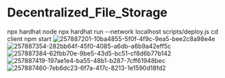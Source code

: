 # Decentralized_File_Storage
npx hardhat node
npx hardhat run --network localhost scripts/deploy.js
cd client
npm start
![257887201-10ba4855-5f0f-4f9c-9ea5-bee2c8a98e4e](https://github.com/vanshsharma912/Decentralized_File_Storage/assets/93185735/ae29fce8-5cf5-48d9-a8fa-85c416f30953)
![257887354-282bb64f-45f0-4085-a6db-a6b9a42eff5c](https://github.com/vanshsharma912/Decentralized_File_Storage/assets/93185735/ed1f0bba-3420-4df7-8ab0-072c5a9f540d)
![257887384-62fbb70e-9be5-43d5-bc51-cf8d6b77b142](https://github.com/vanshsharma912/Decentralized_File_Storage/assets/93185735/3b84fc5c-b62a-4dd4-9330-3c0eebb8192d)
![257887419-197ae1e4-ba55-48b1-b287-7cff61948bec](https://github.com/vanshsharma912/Decentralized_File_Storage/assets/93185735/2266c249-80e2-4e6c-93eb-2abbee2c6df1)
![257887460-7eb6dc23-6f7a-417c-8213-1e1590d18fd2](https://github.com/vanshsharma912/Decentralized_File_Storage/assets/93185735/73e535b3-f9a2-457c-a5da-ab77e59bacd5)
